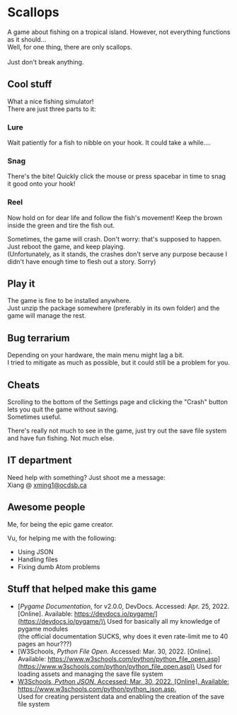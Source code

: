 # Scallops

A game about fishing on a tropical island. However, not everything functions as it should...\
Well, for one thing, there are only scallops.\
\
Just don't break anything.

## Cool stuff

What a nice fishing simulator!\
There are just three parts to it:

### Lure

Wait patiently for a fish to nibble on your hook. It could take a while....

### Snag

There's the bite! Quickly click the mouse or press spacebar in time to snag it good onto your hook!

### Reel

Now hold on for dear life and follow the fish's movement! Keep the brown inside the green and tire the fish out.


Sometimes, the game will crash. Don't worry: that's supposed to happen.\
Just reboot the game, and keep playing.\
(Unfortunately, as it stands, the crashes don't serve any purpose because I didn't have enough time to flesh out a story. Sorry)

## Play it

The game is fine to be installed anywhere.\
Just unzip the package somewhere (preferably in its own folder) and the game will manage the rest.

## Bug terrarium

Depending on your hardware, the main menu might lag a bit.\
I tried to mitigate as much as possible, but it could still be a problem for you.

## Cheats

Scrolling to the bottom of the Settings page and clicking the "Crash" button lets you quit the game without saving.\
Sometimes useful.

There's really not much to see in the game, just try out the save file system and have fun fishing. Not much else.

## IT department

Need help with something? Just shoot me a message:\
Xiang @ xming1@ocdsb.ca

## Awesome people

Me, for being the epic game creator.

Vu, for helping me with the following:
- Using JSON
- Handling files
- Fixing dumb Atom problems

## Stuff that helped make this game

- [*Pygame Documentation*, for v2.0.0, DevDocs. Accessed: Apr. 25, 2022. [Online]. Available: https://devdocs.io/pygame/](https://devdocs.io/pygame/)\
Used for basically all my knowledge of pygame modules\
(the official documentation SUCKS, why does it even rate-limit me to 40 pages an hour???)
- [W3Schools, *Python File Open*. Accessed: Mar. 30, 2022. [Online]. Available: https://www.w3schools.com/python/python_file_open.asp](https://www.w3schools.com/python/python_file_open.asp)\
Used for loading assets and managing the save file system
- [W3Schools, *Python JSON*. Accessed: Mar. 30, 2022. [Online]. Available: https://www.w3schools.com/python/python_json.asp. ](https://www.w3schools.com/python/python_json.asp)\
Used for creating persistent data and enabling the creation of the save file system